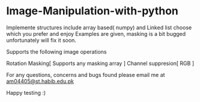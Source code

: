 # Image-Manipulation-with-python

Implemente structures include array based( numpy) and Linked list choose which you prefer and enjoy
Examples are given, masking is a bit bugged unfortunately will fix it soon.

Supports the following image operations

Rotation
Masking[ Supports any masking array ]
Channel suppresion[ RGB ]

For any questions, concerns and bugs found please email me
at am04405@st.habib.edu.pk

Happy testing :)
